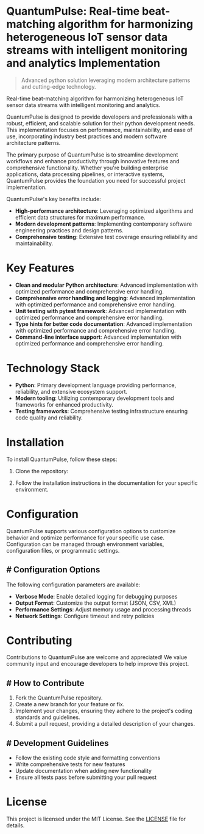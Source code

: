 <!-- fallback_QuantumPulse_20250802220436_87896 -->

# QuantumPulse: Real-time beat-matching algorithm for harmonizing heterogeneous IoT sensor data streams with intelligent monitoring and analytics Implementation
> Advanced python solution leveraging modern architecture patterns and cutting-edge technology.

Real-time beat-matching algorithm for harmonizing heterogeneous IoT sensor data streams with intelligent monitoring and analytics.

QuantumPulse is designed to provide developers and professionals with a robust, efficient, and scalable solution for their python development needs. This implementation focuses on performance, maintainability, and ease of use, incorporating industry best practices and modern software architecture patterns.

The primary purpose of QuantumPulse is to streamline development workflows and enhance productivity through innovative features and comprehensive functionality. Whether you're building enterprise applications, data processing pipelines, or interactive systems, QuantumPulse provides the foundation you need for successful project implementation.

QuantumPulse's key benefits include:

* **High-performance architecture**: Leveraging optimized algorithms and efficient data structures for maximum performance.
* **Modern development patterns**: Implementing contemporary software engineering practices and design patterns.
* **Comprehensive testing**: Extensive test coverage ensuring reliability and maintainability.

# Key Features

* **Clean and modular Python architecture**: Advanced implementation with optimized performance and comprehensive error handling.
* **Comprehensive error handling and logging**: Advanced implementation with optimized performance and comprehensive error handling.
* **Unit testing with pytest framework**: Advanced implementation with optimized performance and comprehensive error handling.
* **Type hints for better code documentation**: Advanced implementation with optimized performance and comprehensive error handling.
* **Command-line interface support**: Advanced implementation with optimized performance and comprehensive error handling.

# Technology Stack

* **Python**: Primary development language providing performance, reliability, and extensive ecosystem support.
* **Modern tooling**: Utilizing contemporary development tools and frameworks for enhanced productivity.
* **Testing frameworks**: Comprehensive testing infrastructure ensuring code quality and reliability.

# Installation

To install QuantumPulse, follow these steps:

1. Clone the repository:


2. Follow the installation instructions in the documentation for your specific environment.

# Configuration

QuantumPulse supports various configuration options to customize behavior and optimize performance for your specific use case. Configuration can be managed through environment variables, configuration files, or programmatic settings.

## # Configuration Options

The following configuration parameters are available:

* **Verbose Mode**: Enable detailed logging for debugging purposes
* **Output Format**: Customize the output format (JSON, CSV, XML)
* **Performance Settings**: Adjust memory usage and processing threads
* **Network Settings**: Configure timeout and retry policies

# Contributing

Contributions to QuantumPulse are welcome and appreciated! We value community input and encourage developers to help improve this project.

## # How to Contribute

1. Fork the QuantumPulse repository.
2. Create a new branch for your feature or fix.
3. Implement your changes, ensuring they adhere to the project's coding standards and guidelines.
4. Submit a pull request, providing a detailed description of your changes.

## # Development Guidelines

* Follow the existing code style and formatting conventions
* Write comprehensive tests for new features
* Update documentation when adding new functionality
* Ensure all tests pass before submitting your pull request

# License

This project is licensed under the MIT License. See the [LICENSE](https://github.com/ludo53/QuantumPulse/blob/main/LICENSE) file for details.
